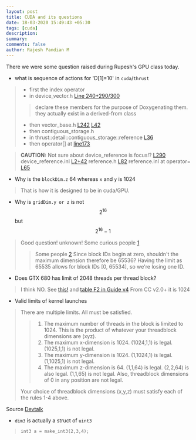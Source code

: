 ```yaml
---
layout: post
title: CUDA and its questions
date: 18-03-2020 15:49:43 +05:30
tags: [cuda]
description:
summary:
comments: false
author: Rajesh Pandian M
---
```


There we were some question raised during Rupesh's GPU class today.

- what is sequence of actions for 'D[1]=10' in `cuda`/`thrust`
>  - first the index operator
>  - in device_vector.h [Line 240+290/300](http://thrust.github.io/doc/device__vector_8h_source.html#l00239)
>> declare these members for the purpose of Doxygenating them. they actually exist in a derived-from class
>  - then vector_base.h [L242](https://github.com/thrust/thrust/blob/master/thrust/detail/vector_base.h#L242) [L42](https://github.com/thrust/thrust/blob/master/thrust/detail/vector_base.h#L42)
>  - then contiguous_storage.h
>  - in thrust::detail::contiguous_storage::reference   [L36](https://github.com/thrust/thrust/blob/master/thrust/detail/contiguous_storage.h#L36)
>  - then operator[] at [line173](https://github.com/thrust/thrust/blob/a33734bdcabd2bb723b7edca0957ebf3e4b387d5/thrust/detail/contiguous_storage.inl#L173)


> **CAUTION:** Not sure about device_reference is focus!? [L290](https://github.com/thrust/thrust/blob/7df7efe3542a0ab549530bc478467320467e0094/thrust/device_reference.h#L290)
> device_reference.inl [L2+42](https://github.com/thrust/thrust/blob/7df7efe3542a0ab549530bc478467320467e0094/thrust/detail/device_reference.inl#L28)
> reference.h [L82](https://github.com/thrust/thrust/blob/master/thrust/detail/reference.h#L82)
> reference.inl at operator= [L65](https://github.com/thrust/thrust/blob/master/thrust/detail/reference.inl#L65)

- Why is the `blockDim.z` 64 whereas `x` and `y` is 1024
> That is how it is designed to be in cuda/GPU.


- Why is `gridDim.y or z` is not $$2^{16}$$ but $$2^{16}-1$$
> Good question! unknown! Some curious people [1](https://forums.developer.nvidia.com/t/why-65535-instead-of-65536-at-maximum-size-for-each-griddimension-and-2d-tex-reference/24528)
>> Some people [2](https://forums.developer.nvidia.com/t/grid-dimention-why-65535/6853)
>> Since block IDs begin at zero, shouldn't the maximum dimension therefore be 65536? Having the limit as 65535 allows for block IDs [0, 65534], so we're losing one ID.

- Does GTX 680 has limit of 2048 threads per thread block?
> I think NO. See [this!](https://docs.nvidia.com/cuda/cuda-c-programming-guide/index.html#features-and-technical-specifications__technical-specifications-per-compute-capability) and [table F2 in Guide v4](https://developer.download.nvidia.com/compute/DevZone/docs/html/C/doc/CUDA_C_Programming_Guide.pdf)
From CC v2.0+ it is 1024


- Valid limits of kernel launches
> There are multiple limits. All must be satisfied.
>> 1. The maximum number of threads in the block is limited to 1024. This is the product of whatever your threadblock dimensions are (xyz).
>> 2. The maximum x-dimension is 1024. (1024,1,1) is legal. (1025,1,1) is not legal.
>> 3. The maximum y-dimension is 1024. (1,1024,1) is legal. (1,1025,1) is not legal.
>> 4. The maximum z-dimension is 64. (1,1,64) is legal. (2,2,64) is also legal. (1,1,65) is not legal.
> Also, threadblock dimensions of 0 in any position are not legal.
>
> Your choice of threadblock dimensions (x,y,z) must satisfy each of the rules 1-4 above.

Source [Devtalk](https://forums.developer.nvidia.com/t/maximum-number-of-threads-on-thread-block/46392/2)

- `dim3` is actually a struct of `uint3`
> `int3 a = make_int3(2,3,4);`
>
